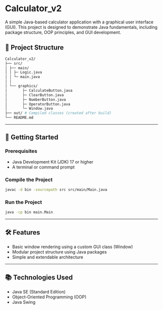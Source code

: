 # Calculator_v2

A simple Java-based calculator application with a graphical user interface (GUI). This project is designed to demonstrate Java fundamentals, including package structure, OOP principles, and GUI development.

## 📁 Project Structure

```bash
Calculator_v2/
├── src/
│ ├── main/
│ │ ├─ Logic.java 
│ │ └─ main.java
│ │
│ └── graphics/
│       ├─ CalculateButton.java
│       ├─ ClearButton.java
│       ├─ NumberButton.java
│       ├─ OperatorButton.java
│       └─ Window.java
├── out/ # Compiled classes (created after build)
└── README.md
```
---
## 🚀 Getting Started

### Prerequisites

- Java Development Kit (JDK) 17 or higher
- A terminal or command prompt

### Compile the Project

```bash
javac -d bin -sourcepath src src/main/Main.java
```

### Run the Project

```bash
java -cp bin main.Main
```

---
## 🛠️ Features

- Basic window rendering using a custom GUI class (Window)
- Modular project structure using Java packages
- Simple and extendable architecture


---
## 📚 Technologies Used

- Java SE (Standard Edition)
- Object-Oriented Programming (OOP)
- Java Swing


